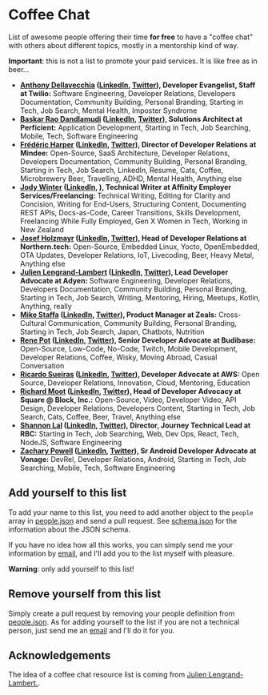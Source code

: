 # Coffee Chat

List of awesome people offering their time **for free** to have a "coffee chat" with others about different topics, mostly in a mentorship kind of way.

**Important**: this is not a list to promote your paid services. It is like free as in beer...

- **[Anthony Dellavecchia](https://calendly.com/anthonyjdella/chat) ([LinkedIn](https://www.linkedin.com/in/anthonydellavecchia), [Twitter](https://twitter.com/anthonyjdella)), Developer Evangelist, Staff at Twilio:** Software Engineering, Developer Relations, Developers Documentation, Community Building, Personal Branding, Starting in Tech, Job Search, Mental Health, Imposter Syndrome
- **[Baskar Rao Dandlamudi](https://calendly.com/baskarmib/30min) ([LinkedIn](https://www.linkedin.com/in/baskarrao-dandlamudi/), [Twitter](https://twitter.com/baskarmib)), Solutions Architect at Perficient:** Application Development, Starting in Tech, Job Searching, Mobile, Tech, Software Engineering
- **[Frédéric Harper](https://calendly.com/fharper/coffee) ([LinkedIn](https://www.linkedin.com/in/fredericharper), [Twitter](https://twitter.com/fharper)), Director of Developer Relations at Mindee:** Open-Source, SaaS Architecture, Developer Relations, Developers Documentation, Community Building, Personal Branding, Starting in Tech, Job Search, LinkedIn, Resume, Cats, Coffee, Microbrewery Beer, Travelling, ADHD, Mental Health, Anything else
- **[Jody Winter](mailto:jodywinter@xtra.co.nz) ([LinkedIn](https://www.linkedin.com/in/jody-winter/), ), Technical Writer at Affinity Employer Services/Freelancing:** Technical Writing, Editing for Clarity and Concision, Writing for End-Users, Structuring Content, Documenting REST APIs, Docs-as-Code, Career Transitions, Skills Development, Freelancing While Fully Employed, Gen X Women in Tech, Working in New Zealand
- **[Josef Holzmayr](https://calendly.com/theyoctojester/mender-office-hour) ([LinkedIn](https://www.linkedin.com/in/josef-holzmayr), [Twitter](https://twitter.com/theyoctojester)), Head of Developer Relations at Northern.tech:** Open-Source, Embedded Linux, Yocto, OpenEmbedded, OTA Updates, Developer Relations, IoT, Livecoding, Beer, Heavy Metal, Anything else
- **[Julien Lengrand-Lambert](https://calendly.com/jlengrand) ([LinkedIn](https://www.linkedin.com/in/julienlengrand/), [Twitter](https://twitter.com/jlengrand)), Lead Developer Advocate at Adyen:** Software Engineering, Developer Relations, Developers Documentation, Community Building, Personal Branding, Starting in Tech, Job Search, Writing, Mentoring, Hiring, Meetups, Kotlin, Anything, really
- **[Mike Staffa](https://calendar.google.com/calendar/u/0/appointments/schedules/AcZssZ2ORDYuLhQBn4UgTLumBjC8UgC_lAIItfA3upgMX6TR-NlL-JkwZNz7z8aHy2n05ilPfycvPqkT) ([LinkedIn](https://www.linkedin.com/in/mikestaffa/), [Twitter](https://twitter.com/mtstaffa)), Product Manager at Zeals:** Cross-Cultural Communication, Community Building, Personal Branding, Starting in Tech, Job Search, Japan, Chatbots, Nutrition
- **[Rene Pot](https://calendar.google.com/calendar/appointments/schedules/AcZssZ2j2HSqAeHfTXLKLdq5VyE-3lCrbIBLtL7DWAk6VrAkJfC5GVFEFI8cHAhUeIkbqFe1l3hmhm6A) ([LinkedIn](https://www.linkedin.com/in/wraldpyk/), [Twitter](https://twitter.com/wraldpyk)), Senior Developer Advocate at Budibase:** Open-Source, Low-Code, No-Code, Twitch, Mobile Development, Developer Relations, Coffee, Wisky, Moving Abroad, Casual Conversation
- **[Ricardo Sueiras](https://calendly.com/ricardo-sueiras/you-are-amazing) ([LinkedIn](https://www.linkedin.com/in/ricardosueiras), [Twitter](https://twitter.com/094459)), Developer Advocate at AWS:** Open Source, Developer Relations, Innovation, Cloud, Mentoring, Education
- **[Richard Moot](https://calendar.google.com/calendar/appointments/schedules/AcZssZ3GTtVFlHeYvKVgbxeje5kvnNWdfz8NgP8veCST2A698ybgznKYLNUxZJHCVVAQS1mmqlhmS73n) ([LinkedIn](https://www.linkedin.com/in/richardmoot), [Twitter](https://twitter.com/wootmoot)), Head of Developer Advocacy at Square @ Block, Inc.:** Open-Source, Video, Developer Video, API Design, Developer Relations, Developers Content, Starting in Tech, Job Search, Cats, Coffee, Beer, Travel, Anything else
- **[Shannon Lal](https://calendly.com/shannonlal/30min) ([LinkedIn](https://www.linkedin.com/in/shannonlal), [Twitter](https://twitter.com/shannondlal)), Director, Journey Technical Lead at RBC:** Starting in Tech, Job Searching, Web, Dev Ops, React, Tech, NodeJS, Software Engineering
- **[Zachary Powell](https://calendar.google.com/calendar/appointments/schedules/AcZssZ2e3yzS9KLzlaRJHFpPg4_v6oIQb6P-WHYTxc1UuS5Zd1KqulrNK9aZwss92bCDOfnIhvym1/1vvmv) ([LinkedIn](https://www.linkedin.com/in/zachary-mg-powell), [Twitter](https://twitter.com/devwithzachary)), Sr Android Developer Advocate at Vonage:** DevRel, Developer Relations, Android, Starting in Tech, Job Searching, Mobile, Tech, Software Engineering

## Add yourself to this list

To add your name to this list, you need to add another object to the `people` array in [people.json](people.json) and send a pull request. See [schema.json](schema.json) for the information about the JSON schema.

If you have no idea how all this works, you can simply send me your information by [email](mailto:hi@fred.dev), and I'll add you to the list myself with pleasure.

**Warning**: only add yourself to this list!

## Remove yourself from this list

Simply create a pull request by removing your people definition from [people.json](people.json). As for adding yourself to the list if you are not a technical person, just send me an [email](mailto:hi@fred.dev) and I'll do it for you.

## Acknowledgements

The idea of a coffee chat resource list is coming from [Julien Lengrand-Lambert.](https://www.linkedin.com/in/julienlengrand/).
